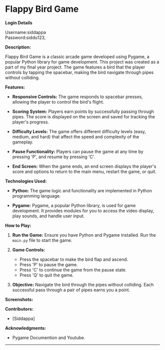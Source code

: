 # Flappy Bird Game

**Login Details**

Username:siddappa
<br>
Password:siddu123,

**Description:**

Flappy Bird Game is a classic arcade game developed using Pygame, a popular Python library for game development. This project was created as a part of my final year project. The game features a bird that the player controls by tapping the spacebar, making the bird navigate through pipes without colliding.

**Features:**

- **Responsive Controls:** The game responds to spacebar presses, allowing the player to control the bird's flight.
  
- **Scoring System:** Players earn points by successfully passing through pipes. The score is displayed on the screen and saved for tracking the player's progress.

- **Difficulty Levels:** The game offers different difficulty levels (easy, medium, and hard) that affect the speed and complexity of the gameplay.

- **Pause Functionality:** Players can pause the game at any time by pressing 'P', and resume by pressing 'C'.

- **End Screen:** When the game ends, an end screen displays the player's score and options to return to the main menu, restart the game, or quit.

**Technologies Used:**

- **Python:** The game logic and functionality are implemented in Python programming language.

- **Pygame:** Pygame, a popular Python library, is used for game development. It provides modules for you to access the video display, play sounds, and handle user input.

**How to Play:**

1. **Run the Game:** Ensure you have Python and Pygame installed. Run the `main.py` file to start the game.

2. **Game Controls:**
   - Press the spacebar to make the bird flap and ascend.
   - Press 'P' to pause the game.
   - Press 'C' to continue the game from the pause state.
   - Press 'Q' to quit the game.

3. **Objective:** Navigate the bird through the pipes without colliding. Each successful pass through a pair of pipes earns you a point.

**Screenshots:**



**Contributors:**

- [Siddappa]

**Acknowledgments:**

- Pygame Documention and Youtube.

---
